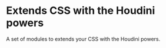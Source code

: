 # Extends CSS with the Houdini powers

A set of modules to extends your CSS with the Houdini powers.
